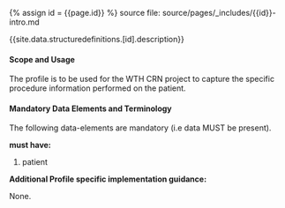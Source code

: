 
{% assign id = {{page.id}} %}
source file: source/pages/\_includes/{{id}}-intro.md

{{site.data.structuredefinitions.[id].description}}

#### Scope and Usage

The profile is to be used for the WTH CRN project to capture the specific procedure information performed on the patient.

#### Mandatory Data Elements and Terminology

The following data-elements are mandatory (i.e data MUST be present).

**must have:**

1. patient

**Additional Profile specific implementation guidance:**

None.

